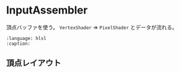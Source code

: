 # InputAssembler

頂点バッファを使う。
`VertexShader` => `PixelShader` とデータが流れる。

```{literalinclude} ../../assets/ia.hlsl
:language: hlsl
:caption:
```

## 頂点レイアウト
